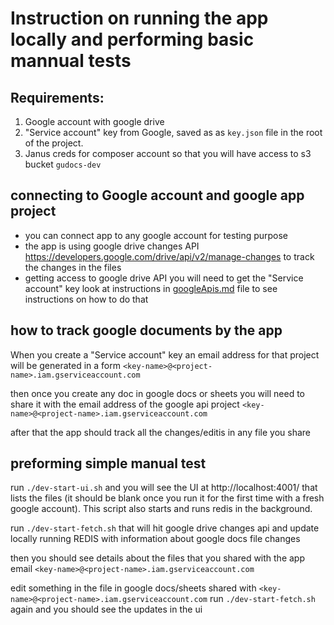 # Instruction on running the app locally and performing basic mannual tests

## Requirements:
1. Google account with google drive
2. "Service account" key from Google, saved as as `key.json` file in the root of the project. 
3. Janus creds for composer account so that you will have access to s3 bucket `gudocs-dev`

## connecting to Google account and google app project

- you can connect app to any google account for testing purpose 
- the app is using google drive changes API https://developers.google.com/drive/api/v2/manage-changes to track the changes in the files
- getting access to google drive API
you will need to get the "Service account" key
look at instructions in [googleApis.md](/docs/googleApis.md) file to see instructions on how to do that

## how to track google documents by the app

When you create a "Service account" key an email address for that project will be generated
in a form `<key-name>@<project-name>.iam.gserviceaccount.com`

then once you create any doc in google docs or sheets you will need to share it with the email address of the google api project `<key-name>@<project-name>.iam.gserviceaccount.com`

after that the app should track all the changes/editis in any file you share

## preforming simple manual test

run `./dev-start-ui.sh` and you will see the UI at http://localhost:4001/ that lists the files (it should be blank once you run it for the first time with a fresh google account). This script also starts and runs redis in the background. 

run `./dev-start-fetch.sh` that will hit google drive changes api and update locally running REDIS with information about google docs file changes

then you should see details about the files that you shared with the app email `<key-name>@<project-name>.iam.gserviceaccount.com`

edit something in the file in google docs/sheets shared with `<key-name>@<project-name>.iam.gserviceaccount.com` 
run `./dev-start-fetch.sh` again 
and you should see the updates in the ui